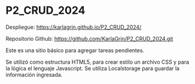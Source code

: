 # P2_CRUD_2024

Despliegue: https://karlagrin.github.io/P2_CRUD_2024/

Repositorio Github: https://github.com/KarlaGrin/P2_CRUD_2024.git

Este es una sitio básico para agregar tareas pendientes.

Se utilizó como estructura HTML5, para crear estilo un archivo CSS y para la lógica el lenguaje Javascript.
Se utiliza Localstorage para guardar la información ingresada.